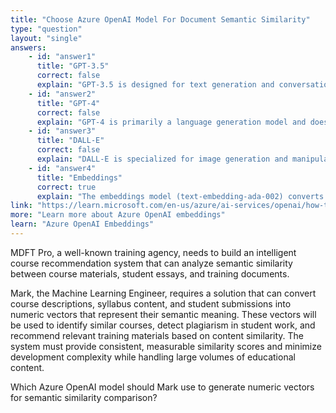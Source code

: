 ```yaml
---
title: "Choose Azure OpenAI Model For Document Semantic Similarity"
type: "question"
layout: "single"
answers:
    - id: "answer1"
      title: "GPT-3.5"
      correct: false
      explain: "GPT-3.5 is designed for text generation and conversation, not for creating numeric vector representations of documents for similarity comparison."
    - id: "answer2"
      title: "GPT-4"
      correct: false
      explain: "GPT-4 is primarily a language generation model and doesn't provide the embedding vectors needed for semantic similarity analysis."
    - id: "answer3"
      title: "DALL-E"
      correct: false
      explain: "DALL-E is specialized for image generation and manipulation, not for text document analysis or semantic similarity tasks."
    - id: "answer4"
      title: "Embeddings"
      correct: true
      explain: "The embeddings model (text-embedding-ada-002) converts text into numeric vectors that capture semantic meaning, enabling document similarity comparison with minimal development effort."
link: "https://learn.microsoft.com/en-us/azure/ai-services/openai/how-to/embeddings"
more: "Learn more about Azure OpenAI embeddings"
learn: "Azure OpenAI Embeddings"
---
```


MDFT Pro, a well-known training agency, needs to build an intelligent course recommendation system that can analyze semantic similarity between course materials, student essays, and training documents. 

Mark, the Machine Learning Engineer, requires a solution that can convert course descriptions, syllabus content, and student submissions into numeric vectors that represent their semantic meaning. These vectors will be used to identify similar courses, detect plagiarism in student work, and recommend relevant training materials based on content similarity. The system must provide consistent, measurable similarity scores and minimize development complexity while handling large volumes of educational content.

Which Azure OpenAI model should Mark use to generate numeric vectors for semantic similarity comparison?
